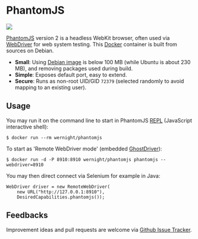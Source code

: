 # PhantomJS

[![](https://badge.imagelayers.io/wernight/phantomjs:latest.svg)](https://imagelayers.io/?images=wernight/phantomjs:latest 'Get your own badge on imagelayers.io')

[PhantomJS][phantomjs] version 2 is a headless WebKit browser, often used via [WebDriver][webdriver] for web system testing. This [Docker][docker] container is built from sources on Debian.

 * **Small**: Using [Debian image][debian] is below 100 MB (while Ubuntu is about 230 MB), and removing packages used during build.
 * **Simple**: Exposes default port, easy to extend.
 * **Secure**: Runs as non-root UID/GID `72379` (selected randomly to avoid mapping to an existing user).


## Usage

You may run it on the command line to start in PhantomJS [REPL](http://phantomjs.org/repl.html) (JavaScript interactive shell):

    $ docker run --rm wernight/phantomjs

To start as 'Remote WebDriver mode' (embedded [GhostDriver](https://github.com/detro/ghostdriver)):

    $ docker run -d -P 8910:8910 wernight/phantomjs phantomjs --webdriver=8910

You may then direct connect via Selenium for example in Java:

    WebDriver driver = new RemoteWebDriver(
        new URL("http://127.0.0.1:8910"),
        DesiredCapabilities.phantomjs());


## Feedbacks

Improvement ideas and pull requests are welcome via
[Github Issue Tracker](https://github.com/wernight/docker-phantomjs/issues).

[phantomjs]:        http://phantomjs.org/
[docker]:           https://www.docker.io/
[debian]:           https://registry.hub.docker.com/_/debian/
[webdriver]:        http://www.seleniumhq.org/projects/webdriver/
